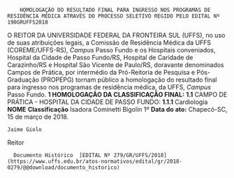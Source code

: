         HOMOLOGAÇÃO DO RESULTADO FINAL PARA INGRESSO NOS PROGRAMAS DE RESIDÊNCIA MÉDICA ATRAVÉS DO PROCESSO SELETIVO REGIDO PELO EDITAL Nº 190GRUFFS2018  

 O REITOR DA UNIVERSIDADE FEDERAL DA FRONTEIRA SUL (UFFS), no uso de suas atribuições legais, a Comissão de Residência Médica da UFFS (COREME/UFFS-RS), *Campus* Passo Fundo e os Hospitais conveniados, Hospital da Cidade de Passo Fundo/RS, Hospital de Caridade de Carazinho/RS e Hospital São Vicente de Paulo/RS, doravante denominados Campos de Prática, por intermédio da Pró-Reitoria de Pesquisa e Pós-Graduação (PROPEPG) tornam público a homologação do resultado final para ingresso nos programas de residência médica, da UFFS, *Campus* Passo Fundo.  **1 HOMOLOGAÇÃO DA CLASSIFICAÇÃO FINAL:**  **1.1** CAMPO DE PRÁTICA - HOSPITAL DA CIDADE DE PASSO FUNDO: **1.1.1** Cardiologia     **NOME**    **Classificação**      Isadora Cominetti Bigolin   1º            **Data do ato:** Chapecó-SC, 15 de março de 2018.   
 

    Jaime Giolo   
 Reitor 

      Documento Histórico  [EDITAL Nº 279/GR/UFFS/2018](https://www.uffs.edu.br/atos-normativos/edital/gr/2018-0279/@@download/documento_historico)     
      